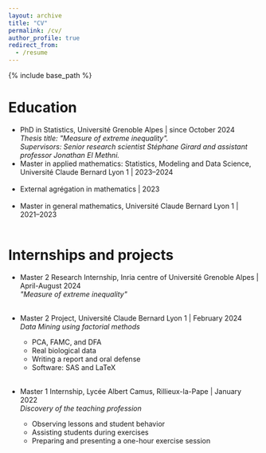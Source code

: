 ```yaml
---
layout: archive
title: "CV"
permalink: /cv/
author_profile: true
redirect_from:
  - /resume
---
```


{% include base_path %}

Education
======

* PhD in Statistics, Université Grenoble Alpes | since October 2024  
  *Thesis title: "Measure of extreme inequality".*  
  *Supervisors: Senior research scientist Stéphane Girard and assistant professor Jonathan El Methni.*  
* Master in applied mathematics: Statistics, Modeling and Data Science, Université Claude Bernard Lyon 1 | 2023–2024  
  &nbsp;
* External agrégation in mathematics | 2023  
  &nbsp;
* Master in general mathematics, Université Claude Bernard Lyon 1 | 2021–2023  
  &nbsp;

Internships and projects
======

* Master 2 Research Internship, Inria centre of Université Grenoble Alpes | April-August 2024  
  *"Measure of extreme inequality"*  
  &nbsp;

* Master 2 Project, Université Claude Bernard Lyon 1 | February 2024  
  *Data Mining using factorial methods*  
  - PCA, FAMC, and DFA  
  - Real biological data  
  - Writing a report and oral defense  
  - Software: SAS and LaTeX  
  &nbsp;

* Master 1 Internship, Lycée Albert Camus, Rillieux-la-Pape | January 2022  
  *Discovery of the teaching profession*  
  - Observing lessons and student behavior  
  - Assisting students during exercises  
  - Preparing and presenting a one-hour exercise session  
  &nbsp;